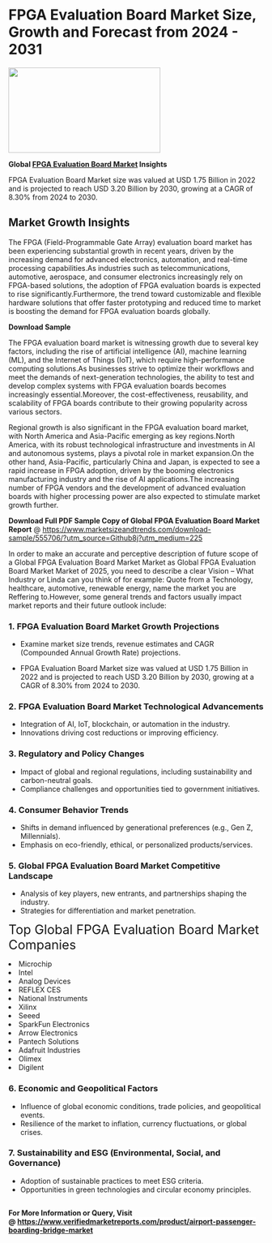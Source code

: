 <H1>FPGA Evaluation Board Market Size, Growth and Forecast from 2024 - 2031</H1><img class="aligncenter size-medium wp-image-584254" src="https://thirdeyenews.in/wp-content/uploads/2024/09/Global-Market-Research-300x168.jpeg" alt="" width="300" height="168" /><p><strong>Global&nbsp;<a href="https://www.marketsizeandtrends.com/download-sample/555706/?utm_source=Github8j?utm_medium=225">FPGA Evaluation Board Market</a> Insights</strong></p><p>FPGA Evaluation Board Market size was valued at USD 1.75 Billion in 2022 and is projected to reach USD 3.20 Billion by 2030, growing at a CAGR of 8.30% from 2024 to 2030.</p><p><h2>Market Growth Insights</h2> <p>The FPGA (Field-Programmable Gate Array) evaluation board market has been experiencing substantial growth in recent years, driven by the increasing demand for advanced electronics, automation, and real-time processing capabilities.As industries such as telecommunications, automotive, aerospace, and consumer electronics increasingly rely on FPGA-based solutions, the adoption of FPGA evaluation boards is expected to rise significantly.Furthermore, the trend toward customizable and flexible hardware solutions that offer faster prototyping and reduced time to market is boosting the demand for FPGA evaluation boards globally.</p> <p><strong>Download Sample</strong></p> <p>The FPGA evaluation board market is witnessing growth due to several key factors, including the rise of artificial intelligence (AI), machine learning (ML), and the Internet of Things (IoT), which require high-performance computing solutions.As businesses strive to optimize their workflows and meet the demands of next-generation technologies, the ability to test and develop complex systems with FPGA evaluation boards becomes increasingly essential.Moreover, the cost-effectiveness, reusability, and scalability of FPGA boards contribute to their growing popularity across various sectors.</p> <p>Regional growth is also significant in the FPGA evaluation board market, with North America and Asia-Pacific emerging as key regions.North America, with its robust technological infrastructure and investments in AI and autonomous systems, plays a pivotal role in market expansion.On the other hand, Asia-Pacific, particularly China and Japan, is expected to see a rapid increase in FPGA adoption, driven by the booming electronics manufacturing industry and the rise of AI applications.The increasing number of FPGA vendors and the development of advanced evaluation boards with higher processing power are also expected to stimulate market growth further.</p> <p><span class=""><strong>Download Full PDF Sample Copy of Global FPGA Evaluation Board Market Report</strong> @ <a href="https://www.marketsizeandtrends.com/download-sample/555706/?utm_source=Github8j?utm_medium=225" target="_blank">https://www.marketsizeandtrends.com/download-sample/555706/?utm_source=Github8j?utm_medium=225</a></span></p><p>In order to make an accurate and perceptive description of future scope of a Global&nbsp;FPGA Evaluation Board Market Market as Global&nbsp;FPGA Evaluation Board Market Market of 2025, you need to describe a clear Vision &ndash; What Industry or Linda can you think of for example: Quote from a Technology, healthcare, automotive, renewable energy, name the market you are Reffering to.However, some general trends and factors usually impact market reports and their future outlook include:</p><h3>1.&nbsp;<strong>FPGA Evaluation Board Market Growth Projections</strong></h3><ul><li>Examine market size trends, revenue estimates and CAGR (Compounded Annual Growth Rate) projections.</li><li><p>FPGA Evaluation Board Market size was valued at USD 1.75 Billion in 2022 and is projected to reach USD 3.20 Billion by 2030, growing at a CAGR of 8.30% from 2024 to 2030.</p></li></ul><h3>2.&nbsp;<strong>FPGA Evaluation Board Market Technological Advancements</strong></h3><ul><li>Integration of AI, IoT, blockchain, or automation in the industry.</li><li>Innovations driving cost reductions or improving efficiency.</li></ul><h3>3.&nbsp;<strong>Regulatory and Policy Changes</strong></h3><ul><li>Impact of global and regional regulations, including sustainability and carbon-neutral goals.</li><li>Compliance challenges and opportunities tied to government initiatives.</li></ul><h3>4.&nbsp;<strong>Consumer Behavior Trends</strong></h3><ul><li>Shifts in demand influenced by generational preferences (e.g., Gen Z, Millennials).</li><li>Emphasis on eco-friendly, ethical, or personalized products/services.</li></ul><h3>5.&nbsp;<strong>Global FPGA Evaluation Board Market Competitive Landscape</strong></h3><ul><li>Analysis of key players, new entrants, and partnerships shaping the industry.</li><li>Strategies for differentiation and market penetration.</li></ul><p data-pm-slice="1 1 []"><span style="color: inherit; font-family: inherit; font-size: 25px;">Top Global FPGA Evaluation Board Market Companies</span></p><div class="" data-test-id=""><p><li>Microchip</li><li> Intel</li><li> Analog Devices</li><li> REFLEX CES</li><li> National Instruments</li><li> Xilinx</li><li> Seeed</li><li> SparkFun Electronics</li><li> Arrow Electronics</li><li> Pantech Solutions</li><li> Adafruit Industries</li><li> Olimex</li><li> Digilent</li></p></div><h3>6.&nbsp;<strong>Economic and Geopolitical Factors</strong></h3><ul><li>Influence of global economic conditions, trade policies, and geopolitical events.</li><li>Resilience of the market to inflation, currency fluctuations, or global crises.</li></ul><h3>7.&nbsp;<strong>Sustainability and ESG (Environmental, Social, and Governance)</strong></h3><ul><li>Adoption of sustainable practices to meet ESG criteria.</li><li>Opportunities in green technologies and circular economy principles.</li></ul><h2><strong style="font-size: 14px;">For More Information or Query, Visit @&nbsp;</strong><a style="background-color: #ffffff; font-size: 14px;" href="https://www.marketsizeandtrends.com/report/fpga-evaluation-board-market/" target="_blank">https://www.verifiedmarketreports.com/product/airport-passenger-boarding-bridge-market</a></h2>